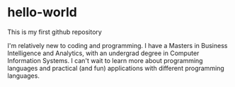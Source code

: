 # hello-world
This is my first github repository

I'm relatively new to coding and programming. I have a Masters in Business Intelligence and Analytics, with an undergrad degree in Computer Information Systems. I can't wait to learn more about programming languages and practical (and fun) applications with different programming languages. 
